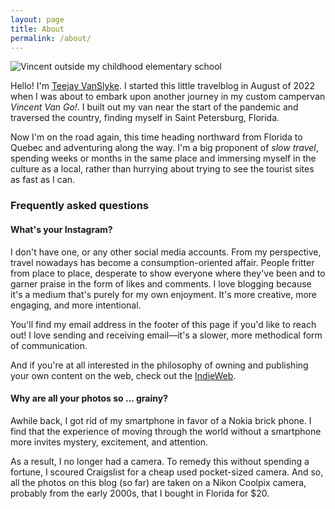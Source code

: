 ```yaml
---
layout: page
title: About
permalink: /about/
---
```


![Vincent outside my childhood elementary
school](/images/vincent-outside-dryden-elementary.jpg)

Hello! I'm [Teejay VanSlyke](http://teejayvanslyke.com). I started this little
travelblog in August of 2022 when I was about to embark upon another journey in
my custom campervan _Vincent Van Go!_. I built out my van near the start of the
pandemic and traversed the country, finding myself in Saint Petersburg,
Florida.

Now I'm on the road again, this time heading northward from Florida to
Quebec and adventuring along the way. I'm a big proponent of _slow
travel_, spending weeks or months in the same place and immersing myself
in the culture as a local, rather than hurrying about trying to see the
tourist sites as fast as I can.

### Frequently asked questions

#### What's your Instagram?

I don't have one, or any other social media accounts. From my perspective,
travel nowadays has become a consumption-oriented affair. People fritter
from place to place, desperate to show everyone where they've been and to
garner praise in the form of likes and comments. I love blogging because
it's a medium that's purely for my own enjoyment. It's more creative, more
engaging, and more intentional.

You'll find my email address in the footer of this page if you'd like to
reach out! I love sending and receiving email—it's a slower, more
methodical form of communication.

And if you're at all interested in the philosophy of owning and publishing
your own content on the web, check out the
[IndieWeb](https://indieweb.org/).

#### Why are all your photos so ... grainy?

Awhile back, I got rid of my smartphone in favor of a Nokia brick phone.
I find that the experience of moving through the world without
a smartphone more invites mystery, excitement, and attention.

As a result, I no longer had a camera. To remedy this without spending
a fortune, I scoured Craigslist for a cheap used pocket-sized camera. And
so, all the photos on this blog (so far) are taken on a Nikon Coolpix
camera, probably from the early 2000s, that I bought in Florida for $20.
